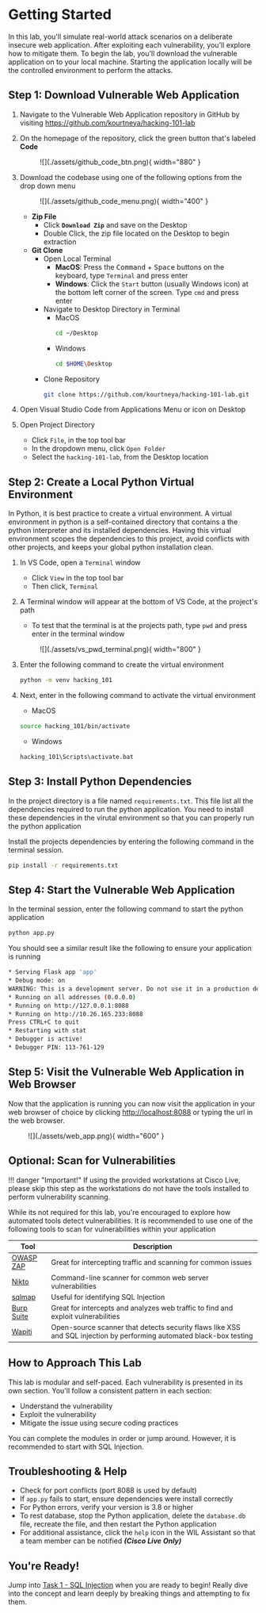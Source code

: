 # Getting Started

In this lab, you'll simulate real-world attack scenarios on a deliberate insecure web application. After exploiting each vulnerability, you'll explore how to mitigate them. To begin the lab, you'll download the vulnerable application on to your local machine. Starting the application locally will be the controlled environment to perform the attacks. 

## Step 1: Download Vulnerable Web Application 
1. Navigate to the Vulnerable Web Application repository in GitHub by visiting https://github.com/kourtneya/hacking-101-lab

2. On the homepage of the repository, click the green button that's labeled **Code**
    <figure markdown>
        ![](./assets/github_code_btn.png){ width="880" }
    </figure>

3. Download the codebase using one of the following options from the drop down menu
    <figure markdown>
        ![](./assets/github_code_menu.png){ width="400" }
    </figure>

    - **Zip File**
        - Click **`Download Zip`** and save on the Desktop
        - Double Click, the zip file located on the Desktop to begin extraction 
    - **Git Clone**
        - Open Local Terminal 
            - **MacOS**: Press the <kbd>Command</kbd> + <kbd>Space</kbd> buttons on the keyboard, type `Terminal` and press enter
            - **Windows**: Click the `Start` button (usually Windows icon) at the bottom left corner of the screen. Type `cmd` and press enter
        - Navigate to Desktop Directory in Terminal
            - MacOS
                ```bash
                cd ~/Desktop
                ```
            - Windows
                ```bash
                cd $HOME\Desktop
                ```
        - Clone Repository 
            ```bash
            git clone https://github.com/kourtneya/hacking-101-lab.git
            ```

4. Open Visual Studio Code from Applications Menu or icon on Desktop

5. Open Project Directory
    - Click `File`, in the top tool bar
    - In the dropdown menu, click `Open Folder`
    - Select the `hacking-101-lab`, from the Desktop location

## Step 2: Create a Local Python Virtual Environment 
In Python, it is best practice to create a virtual environment. A virtual environment in python is a self-contained directory that contains a the python interpreter and its installed dependencies. Having this virtual environment scopes the dependencies to this project, avoid conflicts with other projects, and keeps your global python installation clean.

1. In VS Code, open a `Terminal` window
    - Click `View` in the top tool bar
    - Then click, `Terminal`

2. A Terminal window will appear at the bottom of VS Code, at the project's path
    - To test that the terminal is at the projects path, type `pwd` and press enter in the terminal window
    <figure markdown>
    ![](./assets/vs_pwd_terminal.png){ width="800" }
    </figure>

3. Enter the following command to create the virtual environment 
    ```bash
    python -m venv hacking_101
    ```

4. Next, enter in the following command to activate the virtual environment
    - MacOS
    ```bash
    source hacking_101/bin/activate
    ```
    
    - Windows
    ```bash
    hacking_101\Scripts\activate.bat
    ```

## Step 3: Install Python Dependencies
In the project directory is a file named `requirements.txt`. This file list all the dependencies required to run the python application. You need to install these dependencies in the virutal environment so that you can properly run the python application

Install the projects dependencies by entering the following command in the terminal session. 

```bash 
pip install -r requirements.txt
```

## Step 4: Start the Vulnerable Web Application
In the terminal session, enter the following command to start the python application

```bash
python app.py
```
You should see a similar result like the following to ensure your application is running 

```{.bash .no-copy}
* Serving Flask app 'app'
* Debug mode: on
WARNING: This is a development server. Do not use it in a production deployment. Use a production WSGI server instead.
* Running on all addresses (0.0.0.0)
* Running on http://127.0.0.1:8088
* Running on http://10.26.165.233:8088
Press CTRL+C to quit
* Restarting with stat
* Debugger is active!
* Debugger PIN: 113-761-129
```

## Step 5: Visit the Vulnerable Web Application in Web Browser
Now that the application is running you can now visit the application in your web browser of choice by clicking [http://localhost:8088](http://localhost:8088) or typing the url in the web browser. 

<figure markdown>
![](./assets/web_app.png){ width="600" }
</figure>


## Optional: Scan for Vulnerabilities 
!!! danger "Important!"
    If using the provided workstations at Cisco Live, please skip this step as the workstations do not have the tools installed to perform vulnerability scanning.

While its not required for this lab, you're encouraged to explore how automated tools detect vulnerabilities. It is recommended to use one of the following tools to scan for vulnerabilities within your application

| Tool              | Description                      |
| ----------------- | -------------------------------- |
| [OWASP ZAP](https://www.zaproxy.org/) | Great for intercepting traffic and scanning for common issues |
| [Nikto](https://cirt.net/Nikto2) | Command-line scanner for common web server vulnerabilities |
| [sqlmap](https://sqlmap.org/) | Useful for identifying SQL Injection |
| [Burp Suite](https://portswigger.net/burp/dast) | Great for intercepts and analyzes web traffic to find and exploit vulnerabilities |
| [Wapiti](https://wapiti-scanner.github.io/) | Open-source scanner that detects security flaws like XSS and SQL injection by performing automated black-box testing |

## How to Approach This Lab
This lab is modular and self-paced. Each vulnerability is presented in its own section. You'll follow a consistent pattern in each section: 
- Understand the vulnerability
- Exploit the vulnerability
- Mitigate the issue using secure coding practices

You can complete the modules in order or jump around. However, it is recommended to start with SQL Injection.

## Troubleshooting & Help
- Check for port conflicts (port 8088 is used by default)
- If `app.py` fails to start, ensure dependencies were install correctly
- For Python errors, verify your version is 3.8 or higher
- To rest database, stop the Python application, delete the `database.db` file, recreate the file, and then restart the Python application
- For additional assistance, click the `help` icon in the WIL Assistant so that a team member can be notified ***(Cisco Live Only)***


## You're Ready! 
Jump into [Task 1 - SQL Injection](/task_1) when you are ready to begin! Really dive into the concept and learn deeply by breaking things and attempting to fix them.